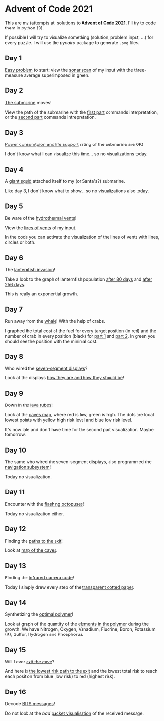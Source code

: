 # Advent of Code 2021

This are my (attempts at) solutions to **[Advent of Code](https://adventofcode.com/) [2021](https://adventofcode.com/2021/)**.
I'll try to code them in python (3).

If possible I will try to visualize something (solution, problem input, ...)
for every puzzle.
I will use the *pycairo* package to generate `.svg` files.


## Day 1

[Easy problem](https://adventofcode.com/2021/day/1) to start: view the [sonar scan](images/day1.svg) of my input with the
three-measure average superimposed in green.


## Day 2
[The submarine](https://adventofcode.com/2021/day/2) moves!

View the path of the submarine with the [first part](images/day2_1.svg) commands interpretation,
or the [second part](images/day2_2.svg) commands intrepretation.


## Day 3

[Power consumtpion and life support](https://adventofcode.com/2021/day/3) rating of the submarine are OK!

I don't know what I can visualize this time... so no visualizations today.


## Day 4

A [giant squid](https://adventofcode.com/2021/day/4) attached itself to my (or Santa's?) submarine.

Like day 3, I don't know what to show... so no visualizations also today.


## Day 5

Be ware of the [hydrothermal vents](https://adventofcode.com/2021/day/5)!

View the [lines of vents](images/day5.svg) of my input.

In the code you can activate the visualization of the lines of vents with lines, circles or both.


## Day 6

The [lanternfish invasion](https://adventofcode.com/2021/day/6)!

Take a look to the graph of lanternfish population [after 80 days](images/day6_80.svg) and
[after 256 days](images/day6_256.svg).

This is really an exponential growth.


## Day 7

Run away from the [whale](https://adventofcode.com/2021/day/7)! With the help of crabs.

I graphed the total cost of the fuel for every target position (in red) and the number of
crab in every position (black) for [part 1](images/day7_1.svg) and [part 2](images/day7_2.svg).
In green you should see the position with the minimal cost.


## Day 8

Who wired the [seven-segment displays](https://adventofcode.com/2021/day/8)?

Look at the displays [how they are and how they should be](images/day8_2.svg)!


## Day 9

Down in the [lava tubes](https://adventofcode.com/2021/day/9)!

Look at the [caves map](images/day9_1.svg), where red is low, green is high.
The dots are local lowest points with yellow high risk level and blue low
risk level.

It's now late and don't have time for the second part visualization.
Maybe tomorrow.


## Day 10

The same who wired the seven-segment displays, also programmed
the [navigation subsystem](https://adventofcode.com/2021/day/10)!

Today no visualization.


## Day 11

Encounter with the [flashing octopuses](https://adventofcode.com/2021/day/11)!

Today no visualization either.


## Day 12

Finding the [paths to the exit](https://adventofcode.com/2021/day/12)!

Look at [map of the caves](images/day12.svg).


## Day 13

Finding the [infrared camera code](https://adventofcode.com/2021/day/13)!

Today I simply drew every step of the [transparent dotted paper](images/day13.svg).


## Day 14

Synthetizing the [optimal polymer](https://adventofcode.com/2021/day/14)!

Look at graph of the quantity of the [elements in the polymer](images/day14.svg) during the growth.
We have Nitrogen, Oxygen, Vanadium, Fluorine, Boron, Potassium (K), Sulfur, Hydrogen and Phosphorus.


## Day 15

Will I ever [exit the cave](https://adventofcode.com/2021/day/15)?

And here is [the lowest risk path to the exit](images/day15.png) and the lowest total risk to reach
each position from blue (low risk) to red (highest risk).


## Day 16

Decode [BITS messages](https://adventofcode.com/2021/day/16)!

Do not look at the _bad_ [packet visualisation](images/day16.svg) of the received message.
